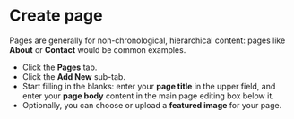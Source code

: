 # Create page

Pages are generally for non-chronological, hierarchical content: pages like **About** or **Contact** would be common examples.

* Click the **Pages** tab.
* Click the **Add New** sub-tab.
* Start filling in the blanks: enter your **page title** in the upper field, and enter your **page body** content in the main page editing box below it.
* Optionally, you can choose or upload a **featured image** for your page.
